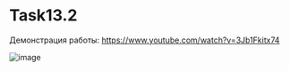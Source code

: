 # Task13.2

Демонстрация работы: https://www.youtube.com/watch?v=3Jb1Fkitx74

![image](https://user-images.githubusercontent.com/90614964/148677685-1bc37f74-6a84-4145-a70b-8b1c5f01b85e.png)

